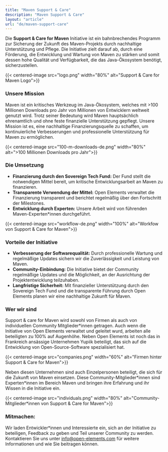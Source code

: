 ```yaml
---
title: "Maven Support & Care"
description: "Maven Support & Care"
layout: "article"
url: "de/maven-support-care"
---
```

Die **Support & Care for Maven** Initiative ist ein bahnbrechendes Programm zur Sicherung der Zukunft des Maven-Projekts durch nachhaltige Unterstützung und Pflege.
Die Initiative zielt darauf ab, durch eine Förderung, die Entwicklung und Wartung von Maven zu stärken und somit dessen hohe Qualität und Verfügbarkeit, die das Java-Ökosystem benötigt, sicherzustellen.

{{< centered-image src="logo.png" width="80%" alt="Support & Care for Maven Logo">}}

### Unsere Mission

Maven ist ein kritisches Werkzeug im Java-Ökosystem, welches mit >100 Millionen Downloads pro Jahr von Millionen von Entwicklern weltweit genutzt wird.
Trotz seiner Bedeutung wird Maven hauptsächlich ehrenamtlich und ohne feste finanzielle Unterstützung gepflegt.
Unsere Mission ist es, eine nachhaltige Finanzierungsquelle zu schaffen, um kontinuierliche Verbesserungen und professionelle Unterstützung für Maven zu ermöglichen.

{{< centered-image src="100-m-downloads-de.png" width="80%" alt=">100 Millionen Downloads pro Jahr">}}

### Die Umsetzung

- **Finanzierung durch den Sovereign Tech Fund:** Der Fund stellt die notwendigen Mittel bereit, um kritische Entwicklungsarbeit an Maven zu finanzieren.
- **Transparente Verwendung der Mittel:** Open Elements verwaltet die Finanzierung transparent und berichtet regelmäßig über den Fortschritt der Milestones.
- **Entwicklung durch Experten:** Unsere Arbeit wird von führenden Maven-Experten*innen durchgeführt.

{{< centered-image src="workflow-de.png" width="100%" alt="Workfow von Support & Care for Maven">}}

### Vorteile der Initiative

- **Verbesserung der Softwarequalität:** Durch professionelle Wartung und regelmäßige Updates sichern wir die Zuverlässigkeit und Leistung von Maven.
- **Community-Einbindung:** Die Initiative bietet der Community regelmäßige Updates und die Möglichkeit, an der Ausrichtung der Projektentwicklung teilzuhaben.
- **Langfristige Sicherheit:** Mit finanzieller Unterstützung durch den Sovereign Tech Fund und die transparente Führung durch Open Elements planen wir eine nachhaltige Zukunft für Maven.

### Wer wir sind

Support & care for Maven wird sowohl von Firmen als auch von individuellen Community Mitglieder\*innen getragen.
Auch wenn die Initiative von Open Elements verwaltet und geleitet wurd, arbeiten alle beteiligten zu 100% auf Augenhöhe.
Neben Open Elements ist noch das in Frankreich ansässige Unternehmen Yupiik beteiligt, das sich auf die Entwicklung von Open-Source-Software spezialisiert hat.

{{< centered-image src="companies.png" width="60%" alt="Firmen hinter Support & Care for Maven">}}

Neben diesen Unternehmen sind auch Einzelpersonen beteiligt, die sich für die Zukunft von Maven einsetzen.
Diese Community-Mitglieder\*innen sind Experten\*innen im Bereich Maven und bringen ihre Erfahrung und ihr Wissen in die Initiative ein.

{{< centered-image src="individuals.png" width="80%" alt="Community-Mitglieder*innen von Support & Care for Maven">}}

### Mitmachen:

Wir laden Entwickler\*innen und Interessierte ein, sich an der Initiative zu beteiligen, Feedback zu geben und Teil unserer Community zu werden. Kontaktieren Sie uns unter [info@open-elements.com](mailto:info@open-elements.com) für weitere Informationen und wie Sie beitragen können.